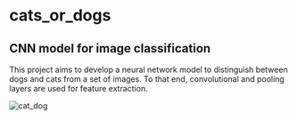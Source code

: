 # cats_or_dogs
## CNN model for image classification
This project aims to develop a neural network model to distinguish between dogs and cats from a set of images. To that end, convolutional and pooling layers are used for feature extraction. 

![cat_dog](https://github.com/noursan/houseprices/blob/main/dogAndCat_asleep.png)
